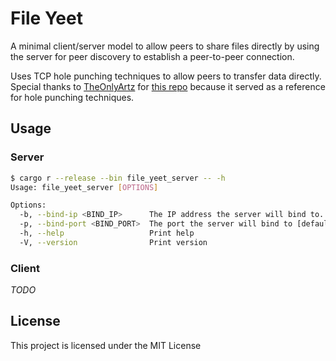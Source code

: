 # File Yeet

A minimal client/server model to allow peers to share files directly by using the server for peer discovery to establish a peer-to-peer connection.

Uses TCP hole punching techniques to allow peers to transfer data directly. Special thanks to [TheOnlyArtz](https://github.com/TheOnlyArtz) for [this repo](https://github.com/TheOnlyArtz/rust-tcp-holepunch) because it served as a reference for hole punching techniques.

## Usage

### Server
```bash
$ cargo r --release --bin file_yeet_server -- -h
Usage: file_yeet_server [OPTIONS]

Options:
  -b, --bind-ip <BIND_IP>      The IP address the server will bind to. The default is local for testing
  -p, --bind-port <BIND_PORT>  The port the server will bind to [default: 7828]
  -h, --help                   Print help
  -V, --version                Print version
```

### Client
*TODO*

## License
This project is licensed under the MIT License
